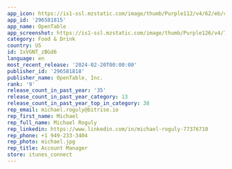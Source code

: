 ```yaml
---
app_icon: https://is1-ssl.mzstatic.com/image/thumb/Purple112/v4/62/eb/c9/62ebc97c-93e4-5e4a-85de-885e246279f6/AppIcon-0-1x_U007emarketing-0-7-0-85-220-0.png/1024x1024bb.png
app_id: '296581815'
app_name: OpenTable
app_screenshot: https://is1-ssl.mzstatic.com/image/thumb/Purple126/v4/73/a8/f0/73a8f004-5e93-12b2-4f0b-86789c7f356f/ecf806f2-b7c6-4d75-8fc9-7b1ba0966098_AppStore2022_TestC_1284x2778_1.jpg/1284x2778bb.png
category: Food & Drink
country: US
id: IxVGNT_zBGd6
language: en
most_recent_release: '2024-02-20T00:00:00'
publisher_id: '296581818'
publisher_name: OpenTable, Inc.
rank: '9'
release_count_in_past_year: '35'
release_count_in_past_year_category: 13
release_count_in_past_year_top_in_category: 38
rep_email: michael.roguly@bitrise.io
rep_first_name: Michael
rep_full_name: Michael Roguly
rep_linkedin: https://www.linkedin.com/in/michael-roguly-77376710
rep_phone: +1 949-233-3404
rep_photo: michael.jpg
rep_title: Account Manager
store: itunes_connect
---
```

